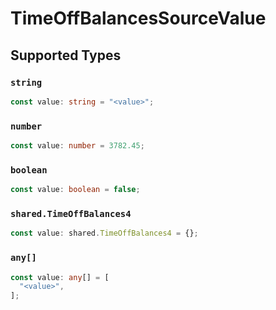 # TimeOffBalancesSourceValue


## Supported Types

### `string`

```typescript
const value: string = "<value>";
```

### `number`

```typescript
const value: number = 3782.45;
```

### `boolean`

```typescript
const value: boolean = false;
```

### `shared.TimeOffBalances4`

```typescript
const value: shared.TimeOffBalances4 = {};
```

### `any[]`

```typescript
const value: any[] = [
  "<value>",
];
```


